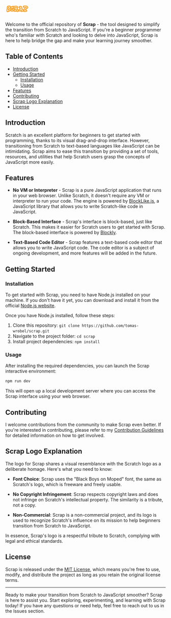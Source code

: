 # <img src="src/app/scrap.png" alt="Scrap" style="height: 1em;">

Welcome to the official repository of **Scrap** - the tool designed to simplify the transition from Scratch to JavaScript. If you're a beginner programmer who's familiar with Scratch and looking to delve into JavaScript, Scrap is here to help bridge the gap and make your learning journey smoother.

## Table of Contents

- [Introduction](#introduction)
- [Getting Started](#getting-started)
  - [Installation](#installation)
  - [Usage](#usage)
- [Features](#features)
- [Contributing](#contributing)
- [Scrap Logo Explanation](#scrap-logo-explanation)
- [License](#license)

## Introduction

Scratch is an excellent platform for beginners to get started with programming, thanks to its visual drag-and-drop interface. However, transitioning from Scratch to text-based languages like JavaScript can be intimidating. Scrap aims to ease this transition by providing a set of tools, resources, and utilities that help Scratch users grasp the concepts of JavaScript more easily.

## Features

- **No VM or Interpreter** - Scrap is a pure JavaScript application that runs in your web browser. Unlike Scratch, it doesn't require any VM or interpreter to run your code. The engine is powered by [BlockLike.js](https://blocklike.org), a JavaScript library that allows you to write Scratch-like code in JavaScript.

- **Block-Based Interface** - Scrap's interface is block-based, just like Scratch. This makes it easier for Scratch users to get started with Scrap. The block-based interface is powered by [Blockly](https://developers.google.com/blockly).

- **Text-Based Code Editor** - Scrap features a text-based code editor that allows you to write JavaScript code. The code editor is a subject of ongoing development, and more features will be added in the future.

## Getting Started

### Installation

To get started with Scrap, you need to have Node.js installed on your machine. If you don't have it yet, you can download and install it from the official [Node.js website](https://nodejs.org/).

Once you have Node.js installed, follow these steps:

1. Clone this repository: `git clone https://github.com/tomas-wrobel/scrap.git`
2. Navigate to the project folder: `cd scrap`
3. Install project dependencies: `npm install`

### Usage

After installing the required dependencies, you can launch the Scrap interactive environment:

```bash
npm run dev
```

This will open up a local development server where you can access the Scrap interface using your web browser.

## Contributing

I welcome contributions from the community to make Scrap even better. If you're interested in contributing, please refer to my [Contribution Guidelines](CONTRIBUTING.md) for detailed information on how to get involved.

## Scrap Logo Explanation

The logo for Scrap shares a visual resemblance with the Scratch logo as a deliberate homage. Here's what you need to know:

- **Font Choice**: Scrap uses the "Black Boys on Moped" font, the same as Scratch's logo, which is freeware and freely usable.

- **No Copyright Infringement**: Scrap respects copyright laws and does not infringe on Scratch's intellectual property. The similarity is a tribute, not a copy.

- **Non-Commercial**: Scrap is a non-commercial project, and its logo is used to recognize Scratch's influence on its mission to help beginners transition from Scratch to JavaScript.

In essence, Scrap's logo is a respectful tribute to Scratch, complying with legal and ethical standards.

## License

Scrap is released under the [MIT License](LICENSE), which means you're free to use, modify, and distribute the project as long as you retain the original license terms.

---

Ready to make your transition from Scratch to JavaScript smoother? Scrap is here to assist you. Start exploring, experimenting, and learning with Scrap today! If you have any questions or need help, feel free to reach out to us in the Issues section.

